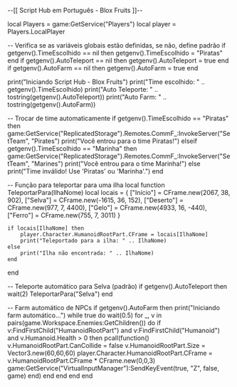 --[[ Script Hub em Português - Blox Fruits ]]--

local Players = game:GetService("Players")
local player = Players.LocalPlayer

-- Verifica se as variáveis globais estão definidas, se não, define padrão
if getgenv().TimeEscolhido == nil then getgenv().TimeEscolhido = "Piratas" end
if getgenv().AutoTeleport == nil then getgenv().AutoTeleport = true end
if getgenv().AutoFarm == nil then getgenv().AutoFarm = true end

print("Iniciando Script Hub - Blox Fruits")
print("Time escolhido: " .. getgenv().TimeEscolhido)
print("Auto Teleporte: " .. tostring(getgenv().AutoTeleport))
print("Auto Farm: " .. tostring(getgenv().AutoFarm))

-- Trocar de time automaticamente
if getgenv().TimeEscolhido == "Piratas" then
    game:GetService("ReplicatedStorage").Remotes.CommF_:InvokeServer("SetTeam", "Pirates")
    print("Você entrou para o time Piratas!")
elseif getgenv().TimeEscolhido == "Marinha" then
    game:GetService("ReplicatedStorage").Remotes.CommF_:InvokeServer("SetTeam", "Marines")
    print("Você entrou para o time Marinha!")
else
    print("Time inválido! Use 'Piratas' ou 'Marinha'.")
end

-- Função para teleportar para uma ilha
local function TeleportarPara(IlhaNome)
    local locais = {
        ["Início"] = CFrame.new(2067, 38, 902),
        ["Selva"] = CFrame.new(-1615, 36, 152),
        ["Deserto"] = CFrame.new(977, 7, 4400),
        ["Gelo"] = CFrame.new(4933, 16, -440),
        ["Ferro"] = CFrame.new(755, 7, 3011)
    }
    
    if locais[IlhaNome] then
        player.Character.HumanoidRootPart.CFrame = locais[IlhaNome]
        print("Teleportado para a ilha: " .. IlhaNome)
    else
        print("Ilha não encontrada: " .. IlhaNome)
    end
end

-- Teleporte automático para Selva (padrão)
if getgenv().AutoTeleport then
    wait(2)
    TeleportarPara("Selva")
end

-- Farm automático de NPCs
if getgenv().AutoFarm then
    print("Iniciando farm automático...")
    while true do
        wait(0.5)
        for _, v in pairs(game.Workspace.Enemies:GetChildren()) do
            if v:FindFirstChild("HumanoidRootPart") and v:FindFirstChild("Humanoid") and v.Humanoid.Health > 0 then
                pcall(function()
                    v.HumanoidRootPart.CanCollide = false
                    v.HumanoidRootPart.Size = Vector3.new(60,60,60)
                    player.Character.HumanoidRootPart.CFrame = v.HumanoidRootPart.CFrame * CFrame.new(0,0,3)
                    game:GetService("VirtualInputManager"):SendKeyEvent(true, "Z", false, game)
                end)
            end
        end
    end
end
